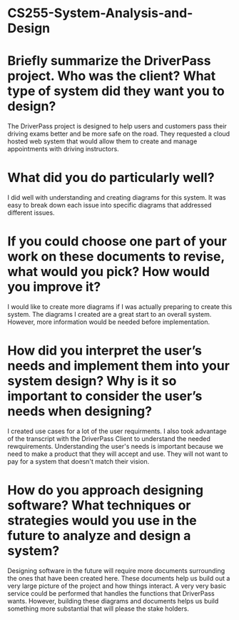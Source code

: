 # CS255-System-Analysis-and-Design

# Briefly summarize the DriverPass project. Who was the client? What type of system did they want you to design?
The DriverPass project is designed to help users and customers pass their driving exams better and be more safe on the road. They requested a cloud hosted web system that would allow them to create and manage appointments with driving instructors.

# What did you do particularly well?
I did well with understanding and creating diagrams for this system. It was easy to break down each issue into specific diagrams that addressed different issues.

# If you could choose one part of your work on these documents to revise, what would you pick? How would you improve it?
I would like to create more diagrams if I was actually preparing to create this system. The diagrams I created are a great start to an overall system. However, more information would be needed before implementation.

# How did you interpret the user’s needs and implement them into your system design? Why is it so important to consider the user’s needs when designing?
I created use cases for a lot of the user requirments. I also took advantage of the transcript with the DriverPass Client to understand the needed rewquirements. Understanding the user's needs is important because we need to make a product that they will accept and use. They will not want to pay for a system that doesn't match their vision.

# How do you approach designing software? What techniques or strategies would you use in the future to analyze and design a system?
Designing software in the future will require more documents surrounding the ones that have been created here. These documents help us build out a very large picture of the project and how things interact. A very very basic service could be performed that handles the functions that DriverPass wants. However, building these diagrams and documents helps us build something more substantial that will please the stake holders.
